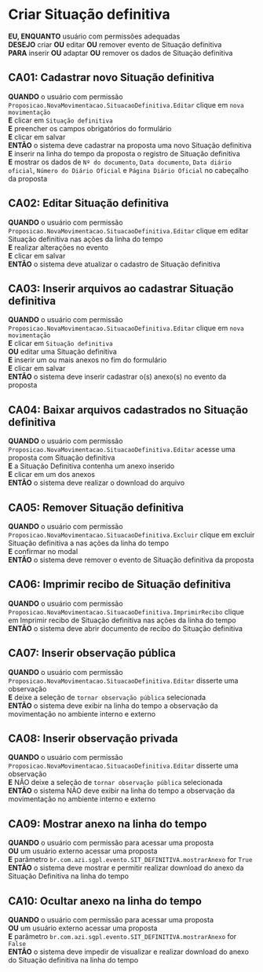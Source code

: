 # Criar Situação definitiva

**EU, ENQUANTO** usuário com permissões adequadas\
**DESEJO** criar **OU** editar **OU** remover evento de Situação definitiva\
**PARA** inserir **OU** adaptar **OU** remover os dados de Situação definitiva

## CA01: Cadastrar novo Situação definitiva

**QUANDO** o usuário com permissão `Proposicao.NovaMovimentacao.SituacaoDefinitiva.Editar` clique em `nova movimentação`\
**E** clicar em `Situação definitiva`\
**E** preencher os campos obrigatórios do formulário\
**E** clicar em salvar\
**ENTÃO** o sistema deve cadastrar na proposta uma novo Situação definitiva\
**E** inserir na linha do tempo da proposta o registro de Situação definitiva\
**E** mostrar os dados de `Nº do documento`, `Data documento`, `Data diário oficial`, `Número do Diário Oficial` e `Página Diário Oficial` no cabeçalho da proposta

## CA02: Editar Situação definitiva

**QUANDO** o usuário com permissão `Proposicao.NovaMovimentacao.SituacaoDefinitiva.Editar` clique em editar Situação definitiva nas ações da linha do tempo\
**E** realizar alterações no evento\
**E** clicar em salvar\
**ENTÃO** o sistema deve atualizar o cadastro de Situação definitiva

## CA03: Inserir arquivos ao cadastrar Situação definitiva

**QUANDO** o usuário com permissão `Proposicao.NovaMovimentacao.SituacaoDefinitiva.Editar` clique em `nova movimentação`\
**E** clicar em `Situação definitiva`\
**OU** editar uma Situação definitiva\
**E** inserir um ou mais anexos no fim do formulário\
**E** clicar em salvar\
**ENTÃO** o sistema deve inserir cadastrar o(s) anexo(s) no evento da proposta

## CA04: Baixar arquivos cadastrados no Situação definitiva

**QUANDO** o usuário com permissão `Proposicao.NovaMovimentacao.SituacaoDefinitiva.Editar` acesse uma proposta com Situação definitiva\
**E** a Situação Definitiva contenha um anexo inserido\
**E** clicar em um dos anexos\
**ENTÃO** o sistema deve realizar o download do arquivo

## CA05: Remover Situação definitiva

**QUANDO** o usuário com permissão `Proposicao.NovaMovimentacao.SituacaoDefinitiva.Excluir` clique em excluir Situação definitiva a nas ações da linha do tempo\
**E** confirmar no modal\
**ENTÃO** o sistema deve remover o evento de Situação definitiva da proposta

## CA06: Imprimir recibo de Situação definitiva

**QUANDO** o usuário com permissão `Proposicao.NovaMovimentacao.SituacaoDefinitiva.ImprimirRecibo` clique em Imprimir recibo de Situação definitiva nas ações da linha do tempo\
**ENTÃO** o sistema deve abrir documento de recibo do Situação definitiva

## CA07: Inserir observação pública

**QUANDO** o usuário com permissão `Proposicao.NovaMovimentacao.SituacaoDefinitiva.Editar` disserte uma observação\
**E** deixe a seleção de `tornar observação pública` selecionada\
**ENTÃO** o sistema deve exibir na linha do tempo a observação da movimentação no ambiente interno e externo

## CA08: Inserir observação privada

**QUANDO** o usuário com permissão `Proposicao.NovaMovimentacao.SituacaoDefinitiva.Editar` disserte uma observação\
**E** NÃO deixe a seleção de `tornar observação pública` selecionada\
**ENTÃO** o sistema NÃO deve exibir na linha do tempo a observação da movimentação no ambiente interno e externo

## CA09: Mostrar anexo na linha do tempo

**QUANDO** o usuário com permissão para acessar uma proposta\
**OU** um usuário externo acessar uma proposta\
**E** parâmetro `br.com.azi.sgpl.evento.SIT_DEFINITIVA.mostrarAnexo` for `True`\
**ENTÃO** o sistema deve mostrar e permitir realizar download do anexo da Situação Definitiva na linha do tempo

## CA10: Ocultar anexo na linha do tempo

**QUANDO** o usuário com permissão para acessar uma proposta\
**OU** um usuário externo acessar uma proposta\
**E** parâmetro `br.com.azi.sgpl.evento.SIT_DEFINITIVA.mostrarAnexo` for `False`\
**ENTÃO** o sistema deve impedir de visualizar e realizar download do anexo do Situação definitiva na linha do tempo
